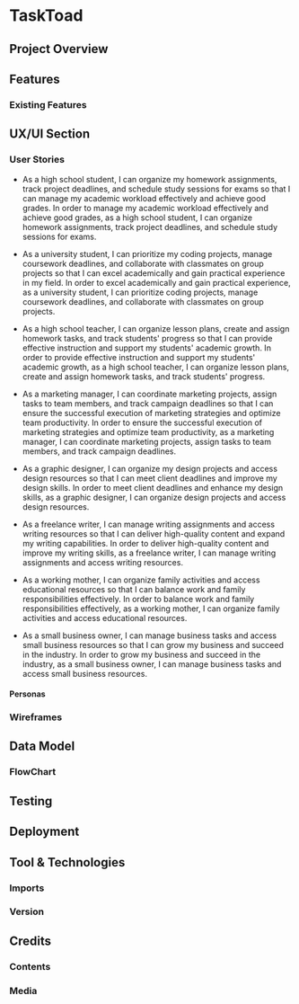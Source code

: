 # TaskToad

## Project Overview

## Features
### Existing Features


## UX/UI Section
### User Stories

* As a high school student, I can organize my homework assignments, track project deadlines, and schedule study sessions for exams so that I can manage my academic workload effectively and achieve good grades.
In order to manage my academic workload effectively and achieve good grades, as a high school student, I can organize homework assignments, track project deadlines, and schedule study sessions for exams.

* As a university student, I can prioritize my coding projects, manage coursework deadlines, and collaborate with classmates on group projects so that I can excel academically and gain practical experience in my field.
In order to excel academically and gain practical experience, as a university student, I can prioritize coding projects, manage coursework deadlines, and collaborate with classmates on group projects.

* As a high school teacher, I can organize lesson plans, create and assign homework tasks, and track students' progress so that I can provide effective instruction and support my students' academic growth.
In order to provide effective instruction and support my students' academic growth, as a high school teacher, I can organize lesson plans, create and assign homework tasks, and track students' progress.

* As a marketing manager, I can coordinate marketing projects, assign tasks to team members, and track campaign deadlines so that I can ensure the successful execution of marketing strategies and optimize team productivity.
In order to ensure the successful execution of marketing strategies and optimize team productivity, as a marketing manager, I can coordinate marketing projects, assign tasks to team members, and track campaign deadlines.

* As a graphic designer, I can organize my design projects and access design resources so that I can meet client deadlines and improve my design skills.
In order to meet client deadlines and enhance my design skills, as a graphic designer, I can organize design projects and access design resources.

* As a freelance writer, I can manage writing assignments and access writing resources so that I can deliver high-quality content and expand my writing capabilities.
In order to deliver high-quality content and improve my writing skills, as a freelance writer, I can manage writing assignments and access writing resources.

* As a working mother, I can organize family activities and access educational resources so that I can balance work and family responsibilities effectively.
In order to balance work and family responsibilities effectively, as a working mother, I can organize family activities and access educational resources.

* As a small business owner, I can manage business tasks and access small business resources so that I can grow my business and succeed in the industry.
In order to grow my business and succeed in the industry, as a small business owner, I can manage business tasks and access small business resources.


#### Personas

### Wireframes


## Data Model
### FlowChart

## Testing


## Deployment


## Tool & Technologies
### Imports
### Version 


## Credits
### Contents
### Media
